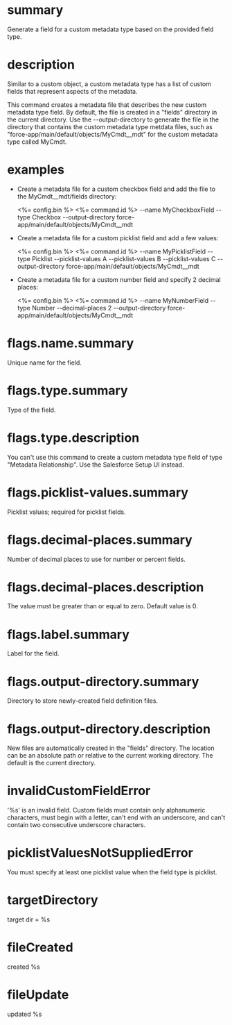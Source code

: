 # summary

Generate a field for a custom metadata type based on the provided field type.

# description

Similar to a custom object, a custom metadata type has a list of custom fields that represent aspects of the metadata.

This command creates a metadata file that describes the new custom metadata type field. By default, the file is created in a "fields" directory in the current directory. Use the --output-directory to generate the file in the directory that contains the custom metadata type metdata files, such as "force-app/main/default/objects/MyCmdt\_\_mdt" for the custom metadata type called MyCmdt.

# examples

- Create a metadata file for a custom checkbox field and add the file to the MyCmdt\_\_mdt/fields directory:

  <%= config.bin %> <%= command.id %> --name MyCheckboxField --type Checkbox --output-directory force-app/main/default/objects/MyCmdt\_\_mdt

- Create a metadata file for a custom picklist field and add a few values:

  <%= config.bin %> <%= command.id %> --name MyPicklistField --type Picklist --picklist-values A --picklist-values B --picklist-values C --output-directory force-app/main/default/objects/MyCmdt\_\_mdt

- Create a metadata file for a custom number field and specify 2 decimal places:

  <%= config.bin %> <%= command.id %> --name MyNumberField --type Number --decimal-places 2 --output-directory force-app/main/default/objects/MyCmdt\_\_mdt

# flags.name.summary

Unique name for the field.

# flags.type.summary

Type of the field.

# flags.type.description

You can't use this command to create a custom metadata type field of type "Metadata Relationship". Use the Salesforce Setup UI instead.

# flags.picklist-values.summary

Picklist values; required for picklist fields.

# flags.decimal-places.summary

Number of decimal places to use for number or percent fields.

# flags.decimal-places.description

The value must be greater than or equal to zero. Default value is 0.

# flags.label.summary

Label for the field.

# flags.output-directory.summary

Directory to store newly-created field definition files.

# flags.output-directory.description

New files are automatically created in the "fields" directory. The location can be an absolute path or relative to the current working directory. The default is the current directory.

# invalidCustomFieldError

'%s' is an invalid field. Custom fields must contain only alphanumeric characters, must begin with a letter, can't end with an underscore, and can't contain two consecutive underscore characters.

# picklistValuesNotSuppliedError

You must specify at least one picklist value when the field type is picklist.

# targetDirectory

target dir = %s

# fileCreated

created %s

# fileUpdate

updated %s
